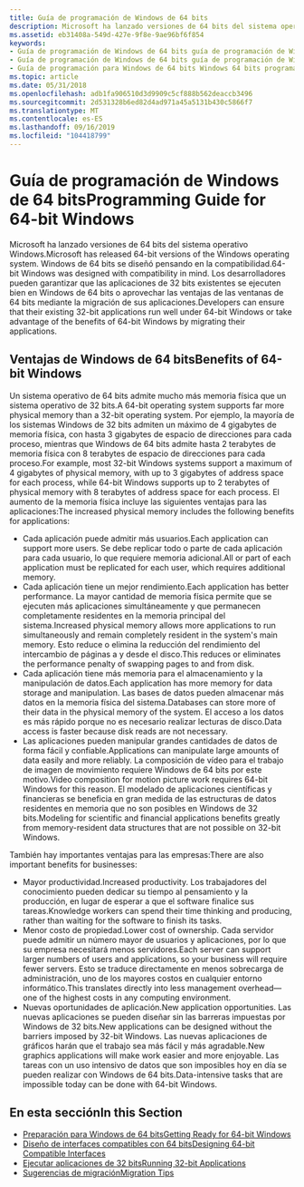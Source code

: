 ```yaml
---
title: Guía de programación de Windows de 64 bits
description: Microsoft ha lanzado versiones de 64 bits del sistema operativo Windows.
ms.assetid: eb31408a-549d-427e-9f8e-9ae96bf6f854
keywords:
- Guía de programación de Windows de 64 bits guía de programación de Windows de 64 bits
- Guía de programación de Windows de 64 bits guía de programación de Windows de 64 bits, Página principal
- Guía de programación para Windows de 64 bits Windows 64 bits programación de Windows consulte la guía de programación de Windows de 64 bits
ms.topic: article
ms.date: 05/31/2018
ms.openlocfilehash: adb1fa906510d3d9909c5cf888b562deaccb3496
ms.sourcegitcommit: 2d531328b6ed82d4ad971a45a5131b430c5866f7
ms.translationtype: MT
ms.contentlocale: es-ES
ms.lasthandoff: 09/16/2019
ms.locfileid: "104418799"
---
```

# <a name="programming-guide-for-64-bit-windows"></a><span data-ttu-id="a412c-106">Guía de programación de Windows de 64 bits</span><span class="sxs-lookup"><span data-stu-id="a412c-106">Programming Guide for 64-bit Windows</span></span>

<span data-ttu-id="a412c-107">Microsoft ha lanzado versiones de 64 bits del sistema operativo Windows.</span><span class="sxs-lookup"><span data-stu-id="a412c-107">Microsoft has released 64-bit versions of the Windows operating system.</span></span> <span data-ttu-id="a412c-108">Windows de 64 bits se diseñó pensando en la compatibilidad.</span><span class="sxs-lookup"><span data-stu-id="a412c-108">64-bit Windows was designed with compatibility in mind.</span></span> <span data-ttu-id="a412c-109">Los desarrolladores pueden garantizar que las aplicaciones de 32 bits existentes se ejecuten bien en Windows de 64 bits o aprovechar las ventajas de las ventanas de 64 bits mediante la migración de sus aplicaciones.</span><span class="sxs-lookup"><span data-stu-id="a412c-109">Developers can ensure that their existing 32-bit applications run well under 64-bit Windows or take advantage of the benefits of 64-bit Windows by migrating their applications.</span></span>

## <a name="benefits-of-64-bit-windows"></a><span data-ttu-id="a412c-110">Ventajas de Windows de 64 bits</span><span class="sxs-lookup"><span data-stu-id="a412c-110">Benefits of 64-bit Windows</span></span>

<span data-ttu-id="a412c-111">Un sistema operativo de 64 bits admite mucho más memoria física que un sistema operativo de 32 bits.</span><span class="sxs-lookup"><span data-stu-id="a412c-111">A 64-bit operating system supports far more physical memory than a 32-bit operating system.</span></span> <span data-ttu-id="a412c-112">Por ejemplo, la mayoría de los sistemas Windows de 32 bits admiten un máximo de 4 gigabytes de memoria física, con hasta 3 gigabytes de espacio de direcciones para cada proceso, mientras que Windows de 64 bits admite hasta 2 terabytes de memoria física con 8 terabytes de espacio de direcciones para cada proceso.</span><span class="sxs-lookup"><span data-stu-id="a412c-112">For example, most 32-bit Windows systems support a maximum of 4 gigabytes of physical memory, with up to 3 gigabytes of address space for each process, while 64-bit Windows supports up to 2 terabytes of physical memory with 8 terabytes of address space for each process.</span></span> <span data-ttu-id="a412c-113">El aumento de la memoria física incluye las siguientes ventajas para las aplicaciones:</span><span class="sxs-lookup"><span data-stu-id="a412c-113">The increased physical memory includes the following benefits for applications:</span></span>

-   <span data-ttu-id="a412c-114">Cada aplicación puede admitir más usuarios.</span><span class="sxs-lookup"><span data-stu-id="a412c-114">Each application can support more users.</span></span> <span data-ttu-id="a412c-115">Se debe replicar todo o parte de cada aplicación para cada usuario, lo que requiere memoria adicional.</span><span class="sxs-lookup"><span data-stu-id="a412c-115">All or part of each application must be replicated for each user, which requires additional memory.</span></span>
-   <span data-ttu-id="a412c-116">Cada aplicación tiene un mejor rendimiento.</span><span class="sxs-lookup"><span data-stu-id="a412c-116">Each application has better performance.</span></span> <span data-ttu-id="a412c-117">La mayor cantidad de memoria física permite que se ejecuten más aplicaciones simultáneamente y que permanecen completamente residentes en la memoria principal del sistema.</span><span class="sxs-lookup"><span data-stu-id="a412c-117">Increased physical memory allows more applications to run simultaneously and remain completely resident in the system's main memory.</span></span> <span data-ttu-id="a412c-118">Esto reduce o elimina la reducción del rendimiento del intercambio de páginas a y desde el disco.</span><span class="sxs-lookup"><span data-stu-id="a412c-118">This reduces or eliminates the performance penalty of swapping pages to and from disk.</span></span>
-   <span data-ttu-id="a412c-119">Cada aplicación tiene más memoria para el almacenamiento y la manipulación de datos.</span><span class="sxs-lookup"><span data-stu-id="a412c-119">Each application has more memory for data storage and manipulation.</span></span> <span data-ttu-id="a412c-120">Las bases de datos pueden almacenar más datos en la memoria física del sistema.</span><span class="sxs-lookup"><span data-stu-id="a412c-120">Databases can store more of their data in the physical memory of the system.</span></span> <span data-ttu-id="a412c-121">El acceso a los datos es más rápido porque no es necesario realizar lecturas de disco.</span><span class="sxs-lookup"><span data-stu-id="a412c-121">Data access is faster because disk reads are not necessary.</span></span>
-   <span data-ttu-id="a412c-122">Las aplicaciones pueden manipular grandes cantidades de datos de forma fácil y confiable.</span><span class="sxs-lookup"><span data-stu-id="a412c-122">Applications can manipulate large amounts of data easily and more reliably.</span></span> <span data-ttu-id="a412c-123">La composición de vídeo para el trabajo de imagen de movimiento requiere Windows de 64 bits por este motivo.</span><span class="sxs-lookup"><span data-stu-id="a412c-123">Video composition for motion picture work requires 64-bit Windows for this reason.</span></span> <span data-ttu-id="a412c-124">El modelado de aplicaciones científicas y financieras se beneficia en gran medida de las estructuras de datos residentes en memoria que no son posibles en Windows de 32 bits.</span><span class="sxs-lookup"><span data-stu-id="a412c-124">Modeling for scientific and financial applications benefits greatly from memory-resident data structures that are not possible on 32-bit Windows.</span></span>

<span data-ttu-id="a412c-125">También hay importantes ventajas para las empresas:</span><span class="sxs-lookup"><span data-stu-id="a412c-125">There are also important benefits for businesses:</span></span>

-   <span data-ttu-id="a412c-126">Mayor productividad.</span><span class="sxs-lookup"><span data-stu-id="a412c-126">Increased productivity.</span></span> <span data-ttu-id="a412c-127">Los trabajadores del conocimiento pueden dedicar su tiempo al pensamiento y la producción, en lugar de esperar a que el software finalice sus tareas.</span><span class="sxs-lookup"><span data-stu-id="a412c-127">Knowledge workers can spend their time thinking and producing, rather than waiting for the software to finish its tasks.</span></span>
-   <span data-ttu-id="a412c-128">Menor costo de propiedad.</span><span class="sxs-lookup"><span data-stu-id="a412c-128">Lower cost of ownership.</span></span> <span data-ttu-id="a412c-129">Cada servidor puede admitir un número mayor de usuarios y aplicaciones, por lo que su empresa necesitará menos servidores.</span><span class="sxs-lookup"><span data-stu-id="a412c-129">Each server can support larger numbers of users and applications, so your business will require fewer servers.</span></span> <span data-ttu-id="a412c-130">Esto se traduce directamente en menos sobrecarga de administración, uno de los mayores costos en cualquier entorno informático.</span><span class="sxs-lookup"><span data-stu-id="a412c-130">This translates directly into less management overhead—one of the highest costs in any computing environment.</span></span>
-   <span data-ttu-id="a412c-131">Nuevas oportunidades de aplicación.</span><span class="sxs-lookup"><span data-stu-id="a412c-131">New application opportunities.</span></span> <span data-ttu-id="a412c-132">Las nuevas aplicaciones se pueden diseñar sin las barreras impuestas por Windows de 32 bits.</span><span class="sxs-lookup"><span data-stu-id="a412c-132">New applications can be designed without the barriers imposed by 32-bit Windows.</span></span> <span data-ttu-id="a412c-133">Las nuevas aplicaciones de gráficos harán que el trabajo sea más fácil y más agradable.</span><span class="sxs-lookup"><span data-stu-id="a412c-133">New graphics applications will make work easier and more enjoyable.</span></span> <span data-ttu-id="a412c-134">Las tareas con un uso intensivo de datos que son imposibles hoy en día se pueden realizar con Windows de 64 bits.</span><span class="sxs-lookup"><span data-stu-id="a412c-134">Data-intensive tasks that are impossible today can be done with 64-bit Windows.</span></span>

## <a name="in-this-section"></a><span data-ttu-id="a412c-135">En esta sección</span><span class="sxs-lookup"><span data-stu-id="a412c-135">In this Section</span></span>

-   [<span data-ttu-id="a412c-136">Preparación para Windows de 64 bits</span><span class="sxs-lookup"><span data-stu-id="a412c-136">Getting Ready for 64-bit Windows</span></span>](getting-ready-for-64-bit-windows.md)
-   [<span data-ttu-id="a412c-137">Diseño de interfaces compatibles con 64 bits</span><span class="sxs-lookup"><span data-stu-id="a412c-137">Designing 64-bit Compatible Interfaces</span></span>](designing-64-bit-compatible-interfaces.md)
-   [<span data-ttu-id="a412c-138">Ejecutar aplicaciones de 32 bits</span><span class="sxs-lookup"><span data-stu-id="a412c-138">Running 32-bit Applications</span></span>](running-32-bit-applications.md)
-   [<span data-ttu-id="a412c-139">Sugerencias de migración</span><span class="sxs-lookup"><span data-stu-id="a412c-139">Migration Tips</span></span>](migration-tips.md)

 

 




